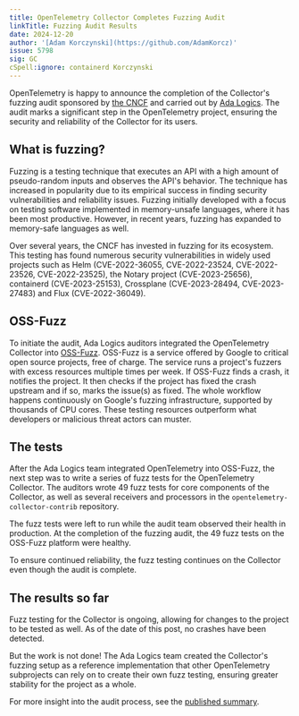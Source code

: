 ```yaml
---
title: OpenTelemetry Collector Completes Fuzzing Audit
linkTitle: Fuzzing Audit Results
date: 2024-12-20
author: '[Adam Korczynski](https://github.com/AdamKorcz)'
issue: 5798
sig: GC
cSpell:ignore: containerd Korczynski
---
```


OpenTelemetry is happy to announce the completion of the Collector's fuzzing
audit sponsored by [the CNCF](https://www.cncf.io/) and carried out by
[Ada Logics](https://adalogics.com/). The audit marks a significant step in the
OpenTelemetry project, ensuring the security and reliability of the Collector
for its users.

## What is fuzzing?

Fuzzing is a testing technique that executes an API with a high amount of
pseudo-random inputs and observes the API's behavior. The technique has
increased in popularity due to its empirical success in finding security
vulnerabilities and reliability issues. Fuzzing initially developed with a focus
on testing software implemented in memory-unsafe languages, where it has been
most productive. However, in recent years, fuzzing has expanded to memory-safe
languages as well.

Over several years, the CNCF has invested in fuzzing for its ecosystem. This
testing has found numerous security vulnerabilities in widely used projects such
as Helm (CVE-2022-36055, CVE-2022-23524, CVE-2022-23526, CVE-2022-23525), the
Notary project (CVE-2023-25656), containerd (CVE-2023-25153), Crossplane
(CVE-2023-28494, CVE-2023-27483) and Flux (CVE-2022-36049).

## OSS-Fuzz

To initiate the audit, Ada Logics auditors integrated the OpenTelemetry
Collector into [OSS-Fuzz](https://github.com/google/oss-fuzz). OSS-Fuzz is a
service offered by Google to critical open source projects, free of charge. The
service runs a project's fuzzers with excess resources multiple times per week.
If OSS-Fuzz finds a crash, it notifies the project. It then checks if the
project has fixed the crash upstream and if so, marks the issue(s) as fixed. The
whole workflow happens continuously on Google's fuzzing infrastructure,
supported by thousands of CPU cores. These testing resources outperform what
developers or malicious threat actors can muster.

## The tests

After the Ada Logics team integrated OpenTelemetry into OSS-Fuzz, the next step
was to write a series of fuzz tests for the OpenTelemetry Collector. The
auditors wrote 49 fuzz tests for core components of the Collector, as well as
several receivers and processors in the `opentelemetry-collector-contrib`
repository.

The fuzz tests were left to run while the audit team observed their health in
production. At the completion of the fuzzing audit, the 49 fuzz tests on the
OSS-Fuzz platform were healthy.

To ensure continued reliability, the fuzz testing continues on the Collector
even though the audit is complete.

## The results so far

Fuzz testing for the Collector is ongoing, allowing for changes to the project
to be tested as well. As of the date of this post, no crashes have been
detected.

But the work is not done! The Ada Logics team created the Collector's fuzzing
setup as a reference implementation that other OpenTelemetry subprojects can
rely on to create their own fuzz testing, ensuring greater stability for the
project as a whole.

For more insight into the audit process, see the
[published summary](https://github.com/open-telemetry/community/blob/main/reports/ADA_Logics-collector-fuzzing-audit-2024.pdf).
